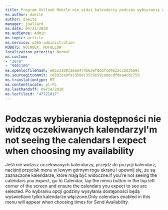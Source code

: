```yaml
---
title: Program Outlook Mobile nie widzi kalendarzy podczas wybierania dostępności
ms.author: daeite
author: daeite
manager: joallard
ms.date: 04/21/2020
ms.audience: Admin
ms.topic: article
ms.service: o365-administration
ROBOTS: NOINDEX, NOFOLLOW
localization_priority: Normal
ms.custom:
- "3070"
- "9001109"
ms.openlocfilehash: e0523100caead474b63ef8ddfcd4622ccbd3669c
ms.sourcegitcommit: c6692ce0fa1358ec3529e59ca0ecdfdea4cdc759
ms.translationtype: MT
ms.contentlocale: pl-PL
ms.lasthandoff: 09/14/2020
ms.locfileid: "47721817"
---
```

# <a name="im-not-seeing-the-calendars-i-expect-when-choosing-my-availability"></a><span data-ttu-id="3da60-102">Podczas wybierania dostępności nie widzę oczekiwanych kalendarzy</span><span class="sxs-lookup"><span data-stu-id="3da60-102">I'm not seeing the calendars I expect when choosing my availability</span></span>

<span data-ttu-id="3da60-103">Jeśli nie widzisz oczekiwanych kalendarzy, przejdź do pozycji kalendarz, naciśnij przycisk menu w lewym górnym rogu ekranu i upewnij się, że są zaznaczone kalendarze, które mają być widoczne.</span><span class="sxs-lookup"><span data-stu-id="3da60-103">If you're not seeing the calendars you expect, go to Calendar, tap the menu button in the top left corner of the screen and ensure the calendars you expect to see are selected.</span></span> <span data-ttu-id="3da60-104">Po wybraniu opcji godziny wysyłania dostępności będą wyświetlane tylko kalendarze włączone.</span><span class="sxs-lookup"><span data-stu-id="3da60-104">Only calendars enabled in this menu will appear when choosing times for Send Availability.</span></span>